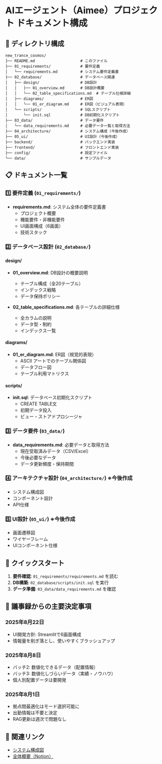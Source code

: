 # AIエージェント（Aimee）プロジェクト ドキュメント構成

## 📁 ディレクトリ構成

```
new_trance_cosmos/
├── README.md                    # このファイル
├── 01_requirements/             # 要件定義
│   └── requirements.md          # システム要件定義書
├── 02_database/                 # データベース関連
│   ├── design/                  # DB設計
│   │   ├── 01_overview.md       # DB設計概要
│   │   └── 02_table_specifications.md  # テーブル仕様詳細
│   ├── diagrams/                # ER図
│   │   └── 01_er_diagram.md     # ER図（ビジュアル表現）
│   └── scripts/                 # SQLスクリプト
│       └── init.sql             # DB初期化スクリプト
├── 03_data/                     # データ要件
│   └── data_requirements.md     # 必要データ一覧と取得方法
├── 04_architecture/             # システム構成（今後作成）
├── 05_ui/                       # UI設計（今後作成）
├── backend/                     # バックエンド実装
├── frontend/                    # フロントエンド実装
├── config/                      # 設定ファイル
└── data/                        # サンプルデータ
```

## 📋 ドキュメント一覧

### 1️⃣ 要件定義 (`01_requirements/`)
- **requirements.md**: システム全体の要件定義書
  - プロジェクト概要
  - 機能要件・非機能要件
  - UI画面構成（6画面）
  - 技術スタック

### 2️⃣ データベース設計 (`02_database/`)
#### design/
- **01_overview.md**: DB設計の概要説明
  - テーブル構成（全20テーブル）
  - インデックス戦略
  - データ保持ポリシー
  
- **02_table_specifications.md**: 各テーブルの詳細仕様
  - 全カラムの説明
  - データ型・制約
  - インデックス一覧

#### diagrams/
- **01_er_diagram.md**: ER図（視覚的表現）
  - ASCII アートでのテーブル関係図
  - データフロー図
  - テーブル利用マトリクス

#### scripts/
- **init.sql**: データベース初期化スクリプト
  - CREATE TABLE文
  - 初期データ投入
  - ビュー・ストアドプロシージャ

### 3️⃣ データ要件 (`03_data/`)
- **data_requirements.md**: 必要データと取得方法
  - 現在受取済みデータ（CSV/Excel）
  - 今後必要なデータ
  - データ更新頻度・保持期間

### 4️⃣ アーキテクチャ設計 (`04_architecture/`) ※今後作成
- システム構成図
- コンポーネント設計
- API仕様

### 5️⃣ UI設計 (`05_ui/`) ※今後作成
- 画面遷移図
- ワイヤーフレーム
- UIコンポーネント仕様

## 🚀 クイックスタート

1. **要件確認**: `01_requirements/requirements.md` を読む
2. **DB構築**: `02_database/scripts/init.sql` を実行
3. **データ準備**: `03_data/data_requirements.md` を確認

## 📝 議事録からの主要決定事項

### 2025年8月22日
- UI開発方針: Streamlitで6画面構成
- 情報量を削ぎ落とし、使いやすくブラッシュアップ

### 2025年8月8日  
- バッチ2: 数値化できるデータ（配置情報）
- バッチ3: 数値化しづらいデータ（実績・ノウハウ）
- 個人別配置データは要開発

### 2025年8月1日
- 拠点間最適化はモード選択可能に
- 出勤情報は不要と決定
- RAG更新は週次で問題なし

## 🔗 関連リンク

- [システム構成図](https://app.diagrams.net/?splash=0#G1kBIJvslm_yRlK2QyCbrDwr9GZnJFTb3X#%7B%22pageId%22%3A%22e9641724-42f0-e67c-9413-5a0d33d9c1b3%22%7D)
- [全体概要（Notion）](https://pouncing-attic-dd0.notion.site/24154d8b9bc0807c8dfbc7278e5655cf)